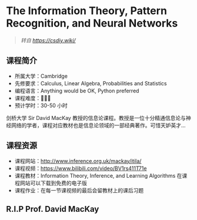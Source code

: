 # The Information Theory, Pattern Recognition, and Neural Networks

> *转自* *https://csdiy.wiki/*

## 课程简介

- 所属大学：Cambridge
- 先修要求：Calculus, Linear Algebra, Probabilities and Statistics
- 编程语言：Anything would be OK, Python preferred
- 课程难度：🌟🌟🌟
- 预计学时：30-50 小时

剑桥大学 Sir David MacKay 教授的信息论课程。教授是一位十分精通信息论与神经网络的学者，课程对应教材也是信息论领域的一部经典著作。可惜天妒英才...

## 课程资源

- 课程网站：<http://www.inference.org.uk/mackay/itila/>
- 课程视频：<https://www.bilibili.com/video/BV1rs411T71e>
- 课程教材：Information Theory, Inference, and Learning Algorithms 在课程网站可以下载到免费的电子版
- 课程作业：在每一节课视频的最后会留教材上的课后习题

## R.I.P Prof. David MacKay